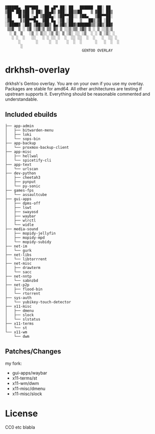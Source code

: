 ```
▓█████▄  ██▀███   ██ ▄█▀ ██░ ██   ██████  ██░ ██
▒██▀ ██▌▓██ ▒ ██▒ ██▄█▒ ▓██░ ██▒▒██    ▒ ▓██░ ██▒
░██   █▌▓██ ░▄█ ▒▓███▄░ ▒██▀▀██░░ ▓██▄   ▒██▀▀██░
░▓█▄   ▌▒██▀▀█▄  ▓██ █▄ ░▓█ ░██   ▒   ██▒░▓█ ░██
░▒████▓ ░██▓ ▒██▒▒██▒ █▄░▓█▒░██▓▒██████▒▒░▓█▒░██▓
 ▒▒▓  ▒ ░ ▒▓ ░▒▓░▒ ▒▒ ▓▒ ▒ ░░▒░▒▒ ▒▓▒ ▒ ░ ▒ ░░▒░▒
  ░ ▒  ▒   ░▒ ░ ▒░░ ░▒ ▒░ ▒ ░▒░ ░░ ░▒  ░ ░ ▒ ░▒░ ░
   ░ ░  ░   ░░   ░ ░ ░░ ░  ░  ░░ ░░  ░  ░   ░  ░░ ░
      ░       ░     ░  ░    ░  ░  ░      ░   ░  ░  ░
       ░
                                   GENTOO OVERLAY
```

drkhsh-overlay
==============
drkhsh's Gentoo overlay.
You are on your own if you use my overlay. Packages are stable for amd64. All
other architectures are testing if upstream supports it.
Everything should be reasonable commented and understandable.

Included ebuilds
----------------
```
├── app-admin
│   ├── bitwarden-menu
│   ├── loki
│   └── sops-bin
├── app-backup
│   └── proxmox-backup-client
├── app-misc
│   ├── hellwal
│   └── spicetify-cli
├── app-text
│   └── urlscan
├── dev-python
│   ├── cheetah3
│   ├── pynput
│   └── py-sonic
├── games-fps
│   └── assaultcube
├── gui-apps
│   ├── dpms-off
│   ├── lswt
│   ├── swayosd
│   ├── waybar
│   ├── wlrctl
│   └── widle
├── media-sound
│   ├── mopidy-jellyfin
│   ├── mopidy-mpd
│   └── mopidy-subidy
├── net-im
│   └── gurk
├── net-libs
│   └── libtorrrent
├── net-misc
│   ├── drawterm
│   └── sacc
├── net-nntp
│   └── sabnzbd
├── net-p2p
│   ├── flood-bin
│   └── rtorrent
├── sys-auth
│   └── yubikey-touch-detector
├── x11-misc
│   ├── dmenu
│   ├── slock
│   └── slstatus
├── x11-terms
│   └── st
└── x11-wm
    └── dwm
```

Patches/Changes
---------------
my fork:
- gui-apps/waybar
- x11-terms/st
- x11-wm/dwm
- x11-misc/dmenu
- x11-misc/slock

# License

CC0 etc blabla
